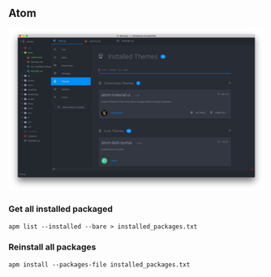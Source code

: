 ## Atom

![Preview](capture.png)

### Get all installed packaged

```
apm list --installed --bare > installed_packages.txt
```

### Reinstall all packages

```
apm install --packages-file installed_packages.txt
```
